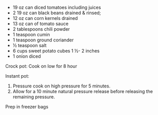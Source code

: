 -   19 oz can diced tomatoes including juices
-  2  19 oz can black beans drained & rinsed;
-   12 oz can corn kernels drained
-   13 oz can of tomato sauce
-   2 tablespoons chili powder 
-   1 teaspoon cumin
-   1 teaspoon ground coriander
-   ½ teaspoon salt
-   6 cups sweet potato cubes 1 ½- 2 inches
-   1 onion diced

Crock pot: Cook on low for 8 hour

Instant pot:
1.  Pressure cook on high pressure for 5 minutes.
2.  Allow for a 10 minute natural pressure release before releasing the remaining pressure.


Prep in freezer bags